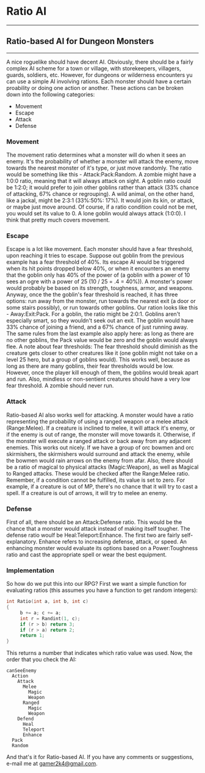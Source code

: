 # Ratio AI

---

## Ratio-based AI for Dungeon Monsters

---

A nice roguelike should have decent AI. Obviously, there should be a fairly complex AI scheme for a town or village, with storekeepers, villagers, guards, soldiers, etc. However, for dungeons or wilderness encounters yu can use a simple AI involving rations. Each monster should have a certain proability or doing one action or another. These actions can be broken down into the following categories:

- Movement
- Escape
- Attack
- Defense

### Movement

The movement ratio determines what a monster will do when it sees an enemy. It's the probability of whether a monster will attack the enemy, move towards the nearest monster of it's type, or just move randomly. The ratio would be something like this - Attack:Pack:Random. A zombie might have a 1:0:0 ratio, meaning that it will always attack on sight. A goblin ratio could be 1:2:0; it would prefer to join other goblins rather than attack (33% chance of attacking, 67% chance or regrouping). A wild animal, on the other hand, like a jackal, might be 2:3:1 (33%:50%: 17%). It would join its kin, or attack, or maybe just move around. Of course, if a ratio condition could not be met, you would set its value to 0. A lone goblin would always attack (1:0:0). I think that pretty much covers movement.

### Escape

Escape is a lot like movement. Each monster should have a fear threshold, upon reaching it tries to escape. Suppose out goblin from the previous example has a fear threshold of 40%. Its escape AI would be triggered when its hit points dropped below 40%, or when it encounters an enemy that the goblin only has 40% of the power of (a goblin with a power of 10 sees an ogre with a power of 25 (10 / 25 = .4 = 40%)). A monster's power would probably be based on its strength, toughness, armor, and weapons. Anyway, once the the goblin's fear threshold is reached, it has three options: run away from the monster, run towards the nearest exit (a door or some stairs possibly), or run towards other goblins. Our ration looks like this - Away:Exit:Pack. For a goblin, the ratio might be 2:0:1. Goblins aren't especially smart, so they wouldn't seek out an exit. The goblin would have 33% chance of joining a friend, and a 67% chance of just running away. The same rules from the last example also apply here: as long as there are no other goblins, the Pack value would be zero and the goblin would always flee. A note about fear thresholds: The fear threshold should diminish as the creature gets closer to other creatures like it (one goblin might not take on a level 25 hero, but a group of goblins would). This works well, because as long as there are many goblins, their fear thresholds would be low. However, once the player kill enough of them, the goblins would break apart and run. Also, mindless or non-sentient creatures should have a very low fear threshold. A zombie should never run.

### Attack

Ratio-based AI also works well for attacking. A monster would have a ratio representing the probability of using a ranged weapon or a melee attack (Range:Melee). If a creature is inclined to melee, it will attack it's enemy, or if the enemy is out of range, the monster will move towards it. Otherwise, if the monster will execute a ranged attack or back away from any adjacent enemies. This works out nicely. If we have a group of orc bowmen and orc skirmishers, the skirmishers would surround and attack the enemy, while the bowmen would rain arrows on the enemy from afar. Also, there should be a ratio of magical to physical attacks (Magic:Weapon), as well as Magical to Ranged attacks. These would be checked after the Range:Melee ratio. Remember, if a condition cannot be fulfilled, its value is set to zero. For example, if a creature is out of MP, there's no chance that it will try to cast a spell. If a creature is out of arrows, it will try to melee an enemy.

### Defense

First of all, there should be an Attack:Defense ratio. This would be the chance that a monster would attack instead of making itself tougher. The defense ratio woulf be Heal:Teleport:Enhance. The first two are fairly self-explanatory. Enhance refers to increasing defense, attack, or speed. An enhancing monster would evaluate its options based on a Power:Toughness ratio and cast the appropriate spell or wear the best equipment.

### Implementation

So how do we put this into our RPG? First we want a simple function for evaluating ratios (this assumes you have a function to get random integers):

```c
int Ratio(int a, int b, int c)
{
     b += a; c += a;
     int r = Randint(1, c);
     if (r > b) return 3;
     if (r > a) return 2;
     return 1;
}
```

This returns a number that indicates which ratio value was used. Now, the order that you check the AI:

```text
canSeeEnemy
  Action
    Attack
      Melee
        Magic
        Weapon
      Ranged
        Magic
        Weapon
    Defend
      Heal
      Teleport
      Enhance
  Pack
  Random
```

And that's it for Ratio-based AI. If you have any comments or suggestions, e-mail me at gamer2k4@gmail.com.
